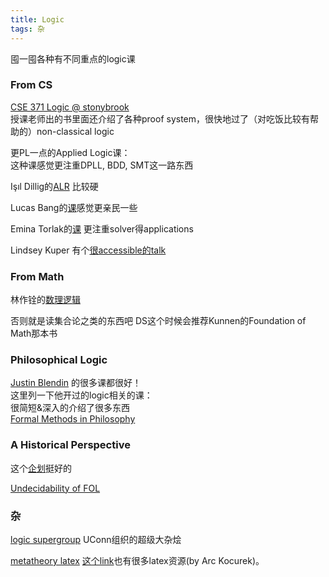 ```yaml
---
title: Logic
tags: 杂
---
```


囤一囤各种有不同重点的logic课

<!--more-->

### From CS
[CSE 371 Logic @ stonybrook](https://www3.cs.stonybrook.edu/~cse371/)  
授课老师出的书里面还介绍了各种proof system，很快地过了（对吃饭比较有帮助的）non-classical logic

更PL一点的Applied Logic课：  
这种课感觉更注重DPLL, BDD, SMT这一路东西

Işıl Dillig的[ALR](https://www.cs.utexas.edu/~isil/cs389L/) 比较硬

Lucas Bang的[课](https://www.cs.hmc.edu/~bang/cs181u/lectures.html)感觉更亲民一些

Emina Torlak的[课](https://courses.cs.washington.edu/courses/cse507/21au/index.html) 更注重solver得applications

Lindsey Kuper 有个[很accessible的talk](https://youtu.be/6K6HFl7UhQk?si=kanaOd6msvTNzBp0)

### From Math

林作铨的[数理逻辑](https://www.math.pku.edu.cn/teachers/linzq/teaching/ml/ml.html)

否则就是读集合论之类的东西吧 DS这个时候会推荐Kunnen的Foundation of Math那本书

### Philosophical Logic

[Justin Blendin](https://www.jbledin.com/) 的很多课都很好！  
这里列一下他开过的logic相关的课：  
很简短&深入的介绍了很多东西  
[Formal Methods in Philosophy](https://www.jbledin.com/_files/ugd/d7547d_5c8ab2ae955b4a798d45b181ef315e44.pdf)

### A Historical Perspective

这个[企划](https://www.maa.org/press/periodicals/convergence/primary-historical-sources-in-the-classroom-discrete-mathematics-and-computer-science)挺好的

[Undecidability of FOL](https://www.cs.nmsu.edu/historical-projects/Projects/FoLundecidability.pdf)

### 杂

[logic supergroup](https://sites.google.com/view/logicsupergroup/the-logic-supergroup?authuser=0) UConn组织的超级大杂烩

[metatheory latex](http://www.homepages.ucl.ac.uk/~uctytbu/OERs.html) [这个link](http://www.actual.world/latex/)也有很多latex资源(by Arc Kocurek)。

